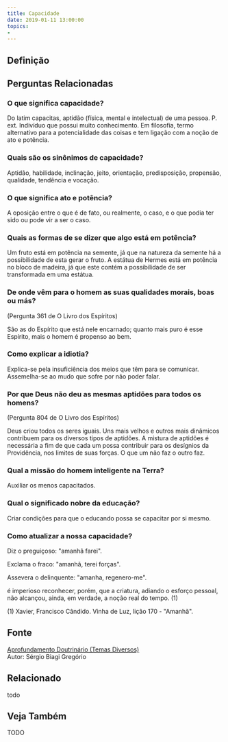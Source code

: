 ```yaml
---
title: Capacidade
date: 2019-01-11 13:00:00
topics: 
- 
---
```


## Definição


## Perguntas Relacionadas

### O que significa capacidade?
Do latim capacitas, aptidão (física, mental e intelectual) de uma
pessoa. P. ext. Indivíduo que possui muito conhecimento. Em filosofia,
termo alternativo para a potencialidade das coisas e tem ligação com a
noção de ato e potência.

### Quais são os sinônimos de capacidade?
Aptidão, habilidade, inclinação, jeito, orientação, predisposição,
propensão, qualidade, tendência e vocação.

### O que significa ato e potência?
A oposição entre o que é de fato, ou realmente, o caso, e o que podia
ter sido ou pode vir a ser o caso.

### Quais as formas de se dizer que algo está em potência?
Um fruto está em potência na semente, já que na natureza da semente há a
possibilidade de esta gerar o fruto. A estátua de Hermes está em
potência no bloco de madeira, já que este contém a possibilidade de ser
transformada em uma estátua.

### De onde vêm para o homem as suas qualidades morais, boas ou más?
(Pergunta 361 de O Livro dos Espíritos)

São as do Espírito que está nele encarnado; quanto mais puro é esse
Espírito, mais o homem é propenso ao bem.

### Como explicar a idiotia?
Explica-se pela insuficiência dos meios que têm para se comunicar.
Assemelha-se ao mudo que sofre por não poder falar.

### Por que Deus não deu as mesmas aptidões para todos os homens?
(Pergunta 804 de O Livro dos Espíritos)

Deus criou todos os seres iguais. Uns mais velhos e outros mais
dinâmicos contribuem para os diversos tipos de aptidões. A mistura de
aptidões é necessária a fim de que cada um possa contribuir para os
desígnios da Providência, nos limites de suas forças. O que um não faz o
outro faz.

### Qual a missão do homem inteligente na Terra?
Auxiliar os menos capacitados.

### Qual o significado nobre da educação?
Criar condições para que o educando possa se capacitar por si mesmo.

### Como atualizar a nossa capacidade?
Diz o preguiçoso: "amanhã farei".

Exclama o fraco: "amanhã, terei forças".

Assevera o delinquente: "amanha, regenero-me".

é imperioso reconhecer, porém, que a criatura, adiando o esforço
pessoal, não alcançou, ainda, em verdade, a noção real do tempo. (1)


(1) Xavier, Francisco Cândido. Vinha de Luz, lição 170 - "Amanhã".

## Fonte
[Aprofundamento Doutrinário (Temas Diversos)](https://sites.google.com/view/aprofundamentodoutrinario/capacidade)  
Autor: Sérgio Biagi Gregório


## Relacionado
todo

## Veja Também
TODO



